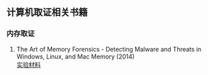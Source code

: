 ## 计算机取证相关书籍

### 内存取证
1. The Art of Memory Forensics - Detecting Malware and Threats in Windows, Linux, and Mac Memory (2014)<br>
   [实验材料](https://www.memoryanalysis.net/amf)
